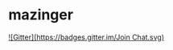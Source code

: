 # mazinger
[![Gitter](https://badges.gitter.im/Join Chat.svg)](https://gitter.im/cerealk/mazinger?utm_source=badge&utm_medium=badge&utm_campaign=pr-badge&utm_content=badge)
